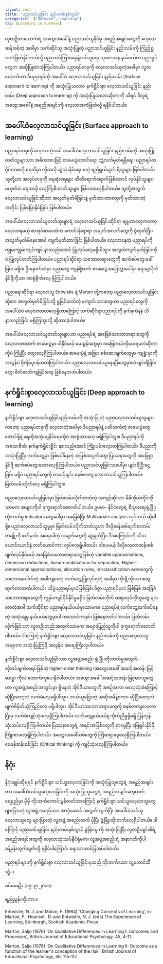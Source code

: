 ```yaml
---
layout: post
title: "ပညာသင်ယူခြင်း နည်းလမ်းနှစ်သွယ်"
categories:  ["Burmese","Learning"]
tag: [Learning in Burmese]
---
```



လူတဦးတယောက်ရဲ့ အတွေးအခေါ်နဲ့ ပညာသင်ယူနိုင်မှု အရည်အချင်းတွေကို လေ့လာဆန်းစစ်တဲ့ အခါမှာ သက်ဆိုင်သူ အသုံးပြုတဲ့ ပညာသင်ယူခြင်း နည်းလမ်းကို ကြည့်ရှုအကဲဖြတ်နိုင်တယ်လို့ ပညာသင်ကြားရေးနဲ့သင်ယူရေး သုတေသန နယ်ပယ်က ပညာရှင်တွေက အဆိုပြုထားခဲ့ကြပါတယ်။ ပညာရပ်တခုကို လေ့လာသင်ယူတဲ့အခါမှာ လူတယောက်ဟာ ဒီပညာရပ်ကို အပေါ်ယံ လေ့လာသင်ယူခြင်း နည်းလမ်း (Surface approach to learning) ကို အသုံးပြုသလား၊ နက်ရှိုင်းစွာ လေ့လာသင်ယူခြင်း နည်းလမ်း (Deep approach to learning) ကို အသုံးပြုသလားဆိုတာကို သိရင် ဒီလူရဲ့ အတွေးအခေါ်နဲ့ အရည်အချင်းကို လေ့လာအကဲဖြတ်လို့ ရနိုင်ပါတယ်။

<!-- more -->
## အပေါ်ယံလေ့လာသင်ယူခြင်း (Surface approach to learning)

ပညာရပ်တခုကို လေ့လာတဲ့အခါ အပေါ်ယံလေ့လာသင်ယူခြင်း နည်းလမ်းကို အသုံးပြုတတ်သူများဟာ အဓိကအားဖြင့် စာမေးပွဲအောင်ရေး၊ ဘွဲ့လက်မှတ်ရရှိရေး၊ ပညာရပ်တပိုင်းတစကို ရေတိုမှာ လိုသလို ဆွဲသုံးနိုင်ရေး စတဲ့ ရည်ရွယ်ချက် ရှိသူများ ဖြစ်ပါတယ်။ သူတို့ဟာ အလုပ်တခုကို ရေဆုံးရေဖျား ထိထိရောက်ရောက်ဖြစ်အောင် လုပ်နိုင်သူများ မဟုတ်ပဲ၊ ရေသာခို လှေကြုံစီးတတ်သူများ ဖြစ်လာလေ့ရှိပါတယ်။ သူတို့အတွက် လေ့လာသင်ယူခြင်းဆိုတာ အလွတ်မှတ်မိခြင်းနဲ့ မှတ်ထားတာတွေကို မှတ်ထားတဲ့ အတိုင်း ပြန်ပြောနိုင်ခြင်း ဖြစ်ပါတယ်။

အပေါ်ယံလေ့လာသင်ယူတတ်သူများရဲ့ လေ့လာသင်ယူခြင်းဆိုင်ရာ ဗျူဟာတွေကတော့ လေ့လာရမယ့် စာအုပ်စာပေထဲက ကောင်းနိုးရာရာ အချက်အလက်တွေကို စွဲထုတ်ပြီး၊ အလွတ်မှတ်မိနေအောင် ကျက်မှတ်ထားခြင်း ဖြစ်ပါတယ်။ လေ့လာနေတဲ့ ပညာရပ်ကို ကျွမ်းကျွမ်းကျင်ကျင် နားလည်အောင် ပြုလုပ်လေ့မရှိပါဘူး။ အလွတ်ကျက်မှတ်ခြင်းကိုပဲ ပြုလုပ်တတ်ကြပါတယ်။ ပညာရပ်ဆိုင်ရာ သဘောတရားတွေကို ဆက်စပ်တွေးခေါ်ခြင်း မရှိပဲ၊ ဦးနှောက်ထဲမှာ ပညာတွေ ကျန်ဖို့ထက် စာမေးပွဲအဖြေလွှာပေါ်မှာ ရေးချလိုက်နိုင်ဖို့ကိုသာ အာရုံစိုက်လေ့ ရှိကြပါတယ်။

ပညာရေးဆိုင်ရာ လေ့လာသူ Entwistle နဲ့ Marton တို့ကတော့ ပညာလေ့လာသင်ယူခြင်းဆိုတာ အလွတ်မှတ်မိခြင်းလို့ ရှုမြင်တတ်တဲ့ ကျောင်းသားတွေဟာ ပညာရပ်တွေကို အပေါ်ယံပဲ လေ့လာတတ်လေ့ရှိတာကြောင့် သက်ဆိုင်ရာပညာရပ်ကို နက်နက်နဲနဲ သိနားလည်ခြင်း မရှိကြဘူးလို့ ဆိုထားခဲ့ပါတယ်။

အပေါ်ယံလေ့လာသင်ယူတတ်သူများဟာ ပညာရပ်ရဲ့ အခြေခံသဘောတရားတွေကို လေ့လာတာထက် စာမေးပွဲမှာ ပါနိုင်မယ့် မေးခွန်းတွေမှာ အဖြေဘယ်လိုပေးရမလဲဆိုတာကိုပဲ ကြိုပြီး တွေးလေ့ရှိကြပါတယ်။ စာမေးပွဲနဲ့ အခြား စစ်ဆေးချက်တွေမှာ ကျရှုံးမှာကို အလွန်ပဲ စိုးရိမ်ပူပန်တတ်ကြပါတယ်။ ပညာလေ့လာသင်ယူနေချိန်တွေမှာလဲ ပျင်းရိခြင်းတွေ၊ စိတ်ဓာတ်ကျခြင်းတွေ ဖြစ်နေတတ်ပါတယ်။

## နက်ရှိုင်းစွာလေ့လာသင်ယူခြင်း (Deep approach to learning)


နက်ရှိုင်းစွာ လေ့လာသင်ယူခြင်းနည်းလမ်းကို အသုံးပြုတဲ့ ပညာလေ့လာသင်ယူသူများကတော့ ပညာရပ်တခုကို လေ့လာတဲ့အခါမှာ ဒီပညာရပ်နဲ့ ပတ်သက်တဲ့ စာမေးပွဲတွေ အောင်ဖို့နဲ့ ရေတိုအသုံးချနိုင်ရေးကိုပဲ အာရုံထားလေ့ မရှိကြပါဘူး။ ဒီပညာရပ်ကို အသေးစိတ်၊ နက်နက်ရှိုင်းရှိုင်း နားလည်အောင် ကြိုးပမ်းလေ့လာကြပါတယ်။ ဒီပညာကို အသုံးပြုပြီး လက်တွေ့မှာ ဖြစ်ပေါ်နေတဲ့ အဖြစ်အပျက်တွေ၊ ပြဿနာတွေကို အဖြေရှာနိုင်ဖို့ ဆက်စပ်တွေးတောလေ့ရှိကြပါတယ်။ ပညာသင်ယူခြင်းအပေါ်မှာ ပျင်းရိငြီးငွေ့ခြင်း မရှိပဲ ပညာရပ်တွေကို တဆင့်ချင်း စနစ်တကျ လေ့လာသင်ယူကြပါတယ်။ ဖြတ်လမ်းလိုက်လေ့ မရှိကြပါဘူး။

ပညာလေ့လာသင်ယူခြင်းမှာ ဖြတ်လမ်းလိုက်တတ်တဲ့ အကျင့်ဆိုးဟာ မိမိကိုယ်တိုင်ကိုသာမက အများကိုပါ ဒုက္ခရောက်စေတတ်ပါတယ်။ ဥပမာ- နိုင်ငံတွေရဲ့ စီးပွားရေးဖွံ့ဖြိုးတိုးတက်မှု indicators တွေပေါ်မှာ အခြေခံပြီး Multivariate analysis လုပ်တယ် ဆိုပါစို့။ ပညာလေ့လာသင်ယူမှုမှာ ဖြတ်လမ်းလိုက်တတ်သူဟာ ဒီလိုဆန်းစစ်ချက်စာတမ်း တချို့ကို ဖတ်မှတ်၊ အရေးပါတဲ့ အချက်တွေကို ဆွဲနှုတ်ပြီး၊ ဒီအကြောင်းကို သိသယောင်ယောင်နဲ့ တတ်ယောင်ကား လုပ်လေ့ရှိပါတယ်။ ဒါပေမယ့် ဒီလိုလေ့လာဆန်းစစ်ချက်လုပ်နိုင်မယ့် အခြေခံသဘောတရားတွေဖြစ်တဲ့ variable approximations, dimension reductions, linear combinations for separation, Higher-dimensional approximations, allocation rules, misclassification စတာတွေကို သဘောမပေါက်တဲ့ အခါကျတော့ လက်တွေ့ပြုလုပ်ရတဲ့ အခါမှာ ကိုးရို့ကိုးယားတွေ ထွက်လာတတ်ပါတယ်။ သိပ္ပံပညာရပ်မှာပဲဖြစ်ဖြစ်၊ ဝိဇ္ဇာ ပညာရပ်မှာပဲ ဖြစ်ဖြစ် အခြေခံသဘောတရားတွေကို ကျွမ်းကျင်ပိုင်နိုင်မှုမရှိပဲ ဖြတ်လမ်းလိုက် ဆရာလုပ်လိုသူတွေ များလာတဲ့အခါ သက်ဆိုင်ရာ ပညာရပ်နယ်ပယ်မှာသာမက၊ ပညာရပ်နဲ့ လက်တွေ့ဆက်စပ်နေတဲ့ အသုံးချမှု နယ်ပယ်တွေမှာပါ ကသောင်းကနင်း ဖြစ်နေတတ်ပါတယ်။ ဖြတ်လမ်းလိုက်ခြင်းဟာ လူတဦးတည်းအတွက်သာမက အများပြည်သူကိုပါ ဒုက္ခရောက်စေတတ် ပါတယ်။ ဒါကြောင့် နက်ရှိုင်းစွာ လေ့လာသင်ယူခြင်း နည်းလမ်းကို ပညာလေ့လာသူအများက အသုံးပြုကြဖို့ အလွန်ပဲ အရေးကြီးလှပါတယ်။

နက်ရှိုင်းစွာ လေ့လာသင်ယူခြင်းဟာ လူ့အဖွဲ့အစည်း ဖွံ့ဖြိုးတိုးတက်မှုအတွက် လိုအပ်ချက်တရပ်ဖြစ်တဲ့ higher-order thinking (အတွေးအခေါ် အဆင့်အတန်း မြင့်မားမှု) ကိုလဲ ထောက်ကူပေးနိုင်ပါတယ်။ အတွေးအခေါ် အဆင့်အတန်း မြင့်မားသူတွေဟာ လူ့အဖွဲ့အစည်းအတွင်းမှာ ရှိနေတဲ့ အိုင်ဒီယာတွေကို အစဉ်အလာ ဓလေ့ထုံးစံကြောင့် ဆိုပြီးတော့လဲ လက်ခံလေ့မရှိပါဘူး။ ဘယ်သူပြောတဲ့ အဆိုအမိန့်စကား ဆိုပြီးတော့လဲ မျက်စိမှိတ်ယုံကြည်လေ့ မရှိပါဘူး။ အိုင်ဒီယာသဘောတရားတွေကို စနစ်တကျလေ့လာပြီးမှ လက်ခံကျင့်သုံးလေ့ရှိကြပါတယ်။ လက်တွေ့နယ်ပယ်နဲ့ ကိုက်ညီမှုရှိမရှိ ပြန်လှန်သုံးသပ်လေ့ရှိကြပါတယ်။ ပြဿနာတွေရဲ့ အရင်းအမြစ်တွေကို ရှာဖွေပြီး ဖြေရှင်းနိုင်ဖို့ ကြိုးစားလေ့ရှိကြပါတယ်။ အတွေးအခေါ်သစ်တွေကို ကြံဆရှာဖွေလေ့ရှိကြပါတယ်။ ဝေဖန်ဆန်းစစ်ခြင်း (Critical thinking) ကို ကျင့်သုံးလေ့ရှိကြပါတယ်။

## နိဂုံး

နိဂုံးချုပ်ဆိုရရင် နက်ရှိုင်းစွာ သင်ယူလေ့လာခြင်းကို အသုံးပြုသူတွေရဲ့ အရည်အချင်းဟာ အပေါ်ယံသင်ယူလေ့လာခြင်းကို အသုံးပြုသူတွေရဲ့ အရည်အချင်းတွေထက် ရေရှည်မှာ ပိုမို တိုးတက်ကောင်းမွန်တတ်တာကြောင့် နက်ရှိုင်းစွာ သင်ယူလေ့လာသူတွေ များပြားတဲ့ လူအဖွဲ့ အစည်းဟာ အာဂုံဆောင် အလွတ်ကျက်ပြီး အပေါ်ယံသင်ယူလေ့လာသူတွေ များပြားတဲ့ လူ့အဖွဲ့ အစည်းထက် ပိုပြီး ဖွံ့ဖြိုးတိုးတက်လေ့ရှိပါတယ်။ ဒါကြောင့် ပညာသင်ယူခြင်း နည်းလမ်းနှစ်သွယ် ခွဲခြားမှု ကို အသုံးပြုပြီး လူတဦးချင်းစီရဲ့ အရည်အချင်းတွေကို လေ့လာသုံးသပ်နိုင်ရုံမက၊ လူ့အဖွဲ့အစည်းရဲ့ အနာဂတ်ကိုပါ ခန့်မှန်းတွက်ချက်လို့ ရနိုင်ပါကြောင်း ရေးသားတင်ပြအပ်ပါတယ်။

ပညာရပ်များကို နက်ရှိုင်းစွာ လေ့လာသင်ယူခြင်းမှသည် တိုးတက်သော လူ့ဘောင်ဆီသို့..။

ခင်မမမျိုး (၁၅၊ ၉၊ ၂၀၁၀)

ရည်ညွှန်းကိုးကား။

Entwistle, N. J. and Maton, F. (1984) 'Changing Concepts of Learning', in Marton, F., Hounsell, D. and Entwistle, N. J. (eds) The Experience of Learning, Edinburgh, Scottish Academic Press

Marton, Saljo (1976) 'On Qualitative Differences in Learning I: Outcomes and Processes', British Journal of Educational Psychology, 45, 4-11.

Marton, Saljo (1976) 'On Qualitative Differences in Learning II: Outcome as a function of the learner's conception of the risk', British Journal of Educational Psychology, 46, 115-117.
